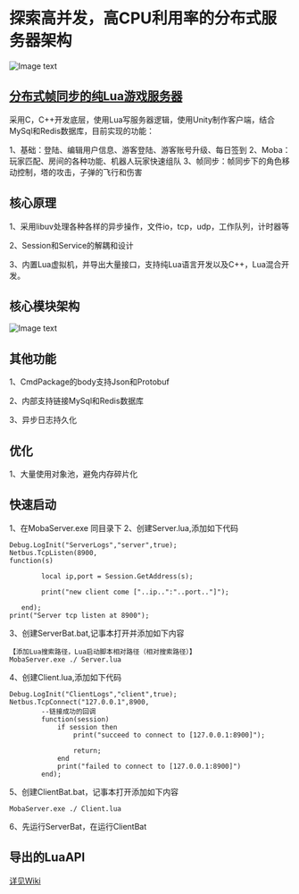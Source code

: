 # 探索高并发，高CPU利用率的分布式服务器架构
![Image text](https://github.com/ZerlenZhang/Moba/blob/master/Images/architest.png)


## [分布式帧同步的纯Lua游戏服务器](https://github.com/ZerlenZhang/distributed-architecture-of-moba-game-server/tree/master/Server/apps/lua_test/scripts)
采用C，C++开发底层，使用Lua写服务器逻辑，使用Unity制作客户端，结合MySql和Redis数据库，目前实现的功能：

1、基础：登陆、编辑用户信息、游客登陆、游客账号升级、每日签到
2、Moba：玩家匹配、房间的各种功能、机器人玩家快速组队
3、帧同步：帧同步下的角色移动控制，塔的攻击，子弹的飞行和伤害

## 核心原理
1、采用libuv处理各种各样的异步操作，文件io，tcp，udp，工作队列，计时器等

2、Session和Service的解耦和设计

3、内置Lua虚拟机，并导出大量接口，支持纯Lua语言开发以及C++，Lua混合开发。

## 核心模块架构
![Image text](https://github.com/ZerlenZhang/Moba/blob/master/Images/UML_1.png)

## 其他功能
1、CmdPackage的body支持Json和Protobuf

2、内部支持链接MySql和Redis数据库

3、异步日志持久化

## 优化
1、大量使用对象池，避免内存碎片化

## 快速启动
1、在MobaServer.exe 同目录下
2、创建Server.lua,添加如下代码
~~~
Debug.LogInit("ServerLogs","server",true);
Netbus.TcpListen(8900,
function(s)      
    
        local ip,port = Session.GetAddress(s);
   
        print("new client come ["..ip..":"..port.."]");
 
   end);
print("Server tcp listen at 8900");
~~~
3、创建ServerBat.bat,记事本打开并添加如下内容
~~~
【添加Lua搜索路径，Lua启动脚本相对路径（相对搜索路径）】
MobaServer.exe ./ Server.lua
~~~
4、创建Client.lua,添加如下代码
~~~
Debug.LogInit("ClientLogs","client",true);
Netbus.TcpConnect("127.0.0.1",8900,
		--链接成功的回调
        function(session)
            if session then
                print("succeed to connect to [127.0.0.1:8900]");
                
                return;
            end
            print("failed to connect to [127.0.0.1:8900]")
        end);
~~~
5、创建ClientBat.bat，记事本打开添加如下内容
~~~
MobaServer.exe ./ Client.lua
~~~
6、先运行ServerBat，在运行ClientBat


## 导出的LuaAPI
[详见Wiki](https://github.com/ZerlenZhang/distributed-architecture-of-moba-game-server/wiki/Lua%E6%8E%A5%E5%8F%A3%E6%8C%87%E5%BC%95)


